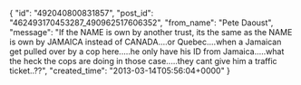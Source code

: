  {
   "id": "492040800831857",
   "post_id": "462493170453287_490962517606352",
   "from_name": "Pete Daoust",
   "message": "If the NAME is own by another trust, its the same as the NAME is own by JAMAICA instead of CANADA....or Quebec....when a Jamaican get pulled over by a cop here.....he only have his ID from Jamaica.....what the heck the cops are doing in those case.....they cant give him a traffic ticket..??",
   "created_time": "2013-03-14T05:56:04+0000"
 }
